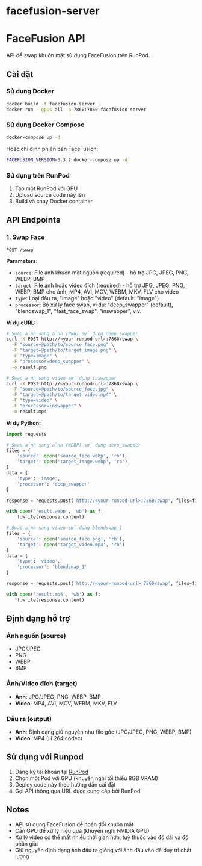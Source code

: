 # facefusion-server
# FaceFusion API

API để swap khuôn mặt sử dụng FaceFusion trên RunPod.

## Cài đặt

### Sử dụng Docker

```bash
docker build -t facefusion-server .
docker run --gpus all -p 7860:7860 facefusion-server
```

### Sử dụng Docker Compose

```bash
docker-compose up -d
```

Hoặc chỉ định phiên bản FaceFusion:

```bash
FACEFUSION_VERSION=3.3.2 docker-compose up -d
```

### Sử dụng trên RunPod

1. Tạo một RunPod với GPU
2. Upload source code này lên
3. Build và chạy Docker container

## API Endpoints

### 1. Swap Face

```
POST /swap
```

**Parameters:**

- `source`: File ảnh khuôn mặt nguồn (required) - hỗ trợ JPG, JPEG, PNG, WEBP, BMP
- `target`: File ảnh hoặc video đích (required) - hỗ trợ JPG, JPEG, PNG, WEBP, BMP cho ảnh; MP4, AVI, MOV, WEBM, MKV, FLV cho video
- `type`: Loại đầu ra, "image" hoặc "video" (default: "image")
- `processor`: Bộ xử lý face swap, ví dụ: "deep_swapper" (default), "blendswap_1", "fast_face_swap", "inswapper", v.v.

**Ví dụ cURL:**

```bash
# Swap ảnh sang ảnh (PNG) sử dụng deep_swapper
curl -X POST http://<your-runpod-url>:7860/swap \
  -F "source=@path/to/source_face.png" \
  -F "target=@path/to/target_image.png" \
  -F "type=image" \
  -F "processor=deep_swapper" \
  -o result.png

# Swap ảnh sang video sử dụng inswapper
curl -X POST http://<your-runpod-url>:7860/swap \
  -F "source=@path/to/source_face.jpg" \
  -F "target=@path/to/target_video.mp4" \
  -F "type=video" \
  -F "processor=inswapper" \
  -o result.mp4
```

**Ví dụ Python:**

```python
import requests

# Swap ảnh sang ảnh (WEBP) sử dụng deep_swapper
files = {
    'source': open('source_face.webp', 'rb'),
    'target': open('target_image.webp', 'rb')
}
data = {
    'type': 'image',
    'processor': 'deep_swapper'
}

response = requests.post('http://<your-runpod-url>:7860/swap', files=files, data=data)

with open('result.webp', 'wb') as f:
    f.write(response.content)

# Swap ảnh sang video sử dụng blendswap_1
files = {
    'source': open('source_face.png', 'rb'),
    'target': open('target_video.mp4', 'rb')
}
data = {
    'type': 'video',
    'processor': 'blendswap_1'
}

response = requests.post('http://<your-runpod-url>:7860/swap', files=files, data=data)

with open('result.mp4', 'wb') as f:
    f.write(response.content)
```

## Định dạng hỗ trợ

### Ảnh nguồn (source)
- JPG/JPEG
- PNG
- WEBP
- BMP

### Ảnh/Video đích (target)
- **Ảnh**: JPG/JPEG, PNG, WEBP, BMP
- **Video**: MP4, AVI, MOV, WEBM, MKV, FLV

### Đầu ra (output)
- **Ảnh**: Định dạng giữ nguyên như file gốc (JPG/JPEG, PNG, WEBP, BMP)
- **Video**: MP4 (H.264 codec)

## Sử dụng với Runpod

1. Đăng ký tài khoản tại [RunPod](https://console.runpod.io/)
2. Chọn một Pod với GPU (khuyến nghị tối thiểu 8GB VRAM)
3. Deploy code này theo hướng dẫn cài đặt
4. Gọi API thông qua URL được cung cấp bởi RunPod

## Notes

- API sử dụng FaceFusion để hoán đổi khuôn mặt
- Cần GPU để xử lý hiệu quả (khuyến nghị NVIDIA GPU)
- Xử lý video có thể mất nhiều thời gian hơn, tuỳ thuộc vào độ dài và độ phân giải
- Giữ nguyên định dạng ảnh đầu ra giống với ảnh đầu vào để duy trì chất lượng